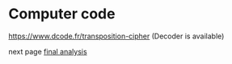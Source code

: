 # Computer code
https://www.dcode.fr/transposition-cipher 
(Decoder is available)

next page [final analysis](https://github.com/EPHS-CyberSecurity-2020-Hour1/CipherProject/blob/transposition/transposition_analysis.md)

